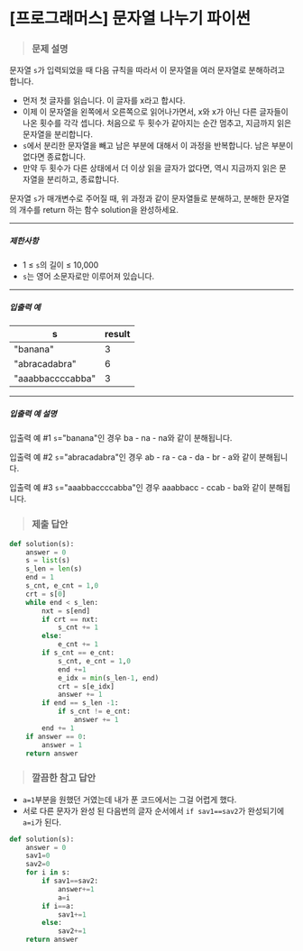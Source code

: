 # [프로그래머스] 문자열 나누기 파이썬

> ### 문제 설명

문자열 `s`가 입력되었을 때 다음 규칙을 따라서 이 문자열을 여러 문자열로 분해하려고 합니다.

- 먼저 첫 글자를 읽습니다. 이 글자를 x라고 합시다.
- 이제 이 문자열을 왼쪽에서 오른쪽으로 읽어나가면서, x와 x가 아닌 다른 글자들이 나온 횟수를 각각 셉니다. 처음으로 두 횟수가 같아지는 순간 멈추고, 지금까지 읽은 문자열을 분리합니다.
- `s`에서 분리한 문자열을 빼고 남은 부분에 대해서 이 과정을 반복합니다. 남은 부분이 없다면 종료합니다.
- 만약 두 횟수가 다른 상태에서 더 이상 읽을 글자가 없다면, 역시 지금까지 읽은 문자열을 분리하고, 종료합니다.

문자열 `s`가 매개변수로 주어질 때, 위 과정과 같이 문자열들로 분해하고, 분해한 문자열의 개수를 return 하는 함수 solution을 완성하세요.

------

##### 제한사항

- 1 ≤ `s`의 길이 ≤ 10,000
- `s`는 영어 소문자로만 이루어져 있습니다.

------

##### 입출력 예

| s                | result |
| ---------------- | ------ |
| "banana"         | 3      |
| "abracadabra"    | 6      |
| "aaabbaccccabba" | 3      |

------

##### 입출력 예 설명

입출력 예 #1
`s`="banana"인 경우 ba - na - na와 같이 분해됩니다.

입출력 예 #2
`s`="abracadabra"인 경우 ab - ra - ca - da - br - a와 같이 분해됩니다.

입출력 예 #3
`s`="aaabbaccccabba"인 경우 aaabbacc - ccab - ba와 같이 분해됩니다.

> ### 제출 답안

```python
def solution(s):
    answer = 0
    s = list(s)
    s_len = len(s)
    end = 1
    s_cnt, e_cnt = 1,0
    crt = s[0]
    while end < s_len:
        nxt = s[end]
        if crt == nxt:
            s_cnt += 1
        else:
            e_cnt += 1
        if s_cnt == e_cnt:
            s_cnt, e_cnt = 1,0
            end +=1
            e_idx = min(s_len-1, end)
            crt = s[e_idx]
            answer += 1
        if end == s_len -1:
            if s_cnt != e_cnt:
                answer += 1
        end += 1
    if answer == 0:
        answer = 1
    return answer
```

> ### 깔끔한 참고 답안

- `a=1`부분을 원했던 거였는데 내가 푼 코드에서는 그걸 어렵게 했다.
- 서로 다른 문자가 완성 된 다음번의 글자 순서에서 `if sav1==sav2`가 완성되기에 `a=i`가 된다.

```python
def solution(s):
    answer = 0
    sav1=0
    sav2=0
    for i in s:
        if sav1==sav2:
            answer+=1
            a=i
        if i==a:
            sav1+=1
        else:
            sav2+=1
    return answer
```

